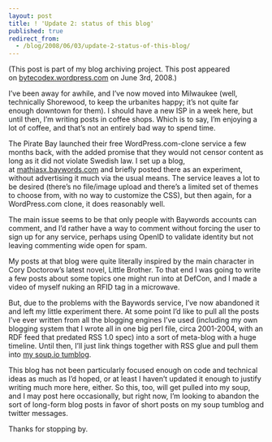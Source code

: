 ```yaml
---
layout: post
title: ! 'Update 2: status of this blog'
published: true
redirect_from:
  - /blog/2008/06/03/update-2-status-of-this-blog/
---
```


(This post is part of my blog archiving project. This post appeared on [bytecodex.wordpress.com](http://bytecodex.wordpress.com/2008/06/03/update-2-status-of-this-blog/) on June 3rd, 2008.)

I’ve been away for awhile, and I’ve now moved into Milwaukee (well, technically Shorewood, to keep the urbanites happy; it’s not quite far enough downtown for them). I should have a new ISP in a week here, but until then, I’m writing posts in coffee shops. Which is to say, I’m enjoying a lot of coffee, and that’s not an entirely bad way to spend time.

The Pirate Bay launched their free WordPress.com-clone service a few months back, with the added promise that they would not censor content as long as it did not violate Swedish law. I set up a blog, at [mathiasx.baywords.com](http://mathiasx.baywords.com/) and briefly posted there as an experiment, without advertising it much via the usual means. The service leaves a lot to be desired (there’s no file/image upload and there’s a limited set of themes to choose from, with no way to customize the CSS), but then again, for a WordPress.com clone, it does reasonably well.

The main issue seems to be that only people with Baywords accounts can comment, and I’d rather have a way to comment without forcing the user to sign up for any service, perhaps using OpenID to validate identity but not leaving commenting wide open for spam.

My posts at that blog were quite literally inspired by the main character in Cory Doctorow’s latest novel, Little Brother. To that end I was going to write a few posts about some topics one might run into at DefCon, and I made a video of myself nuking an RFID tag in a microwave.

But, due to the problems with the Baywords service, I’ve now abandoned it and left my little experiment there. At some point I’d like to pull all the posts I’ve ever written from all the blogging engines I’ve used (including my own blogging system that I wrote all in one big perl file, circa 2001-2004, with an RDF feed that predated RSS 1.0 spec) into a sort of meta-blog with a huge timeline. Until then, I’ll just link things together with RSS glue and pull them into [my soup.io tumblog](http://mathias.soup.io/).

This blog has not been particularly focused enough on code and technical ideas as much as I’d hoped, or at least I haven’t updated it enough to justify writing much more here, either. So this, too, will get pulled into my soup, and I may post here occasionally, but right now, I’m looking to abandon the sort of long-form blog posts in favor of short posts on my soup tumblog and twitter messages.

Thanks for stopping by.
